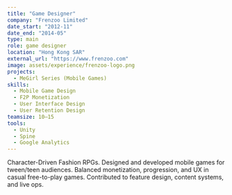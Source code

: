 ```yaml
---
title: "Game Designer"
company: "Frenzoo Limited"
date_start: "2012-11"
date_end: "2014-05"
type: main
role: game designer
location: "Hong Kong SAR"
external_url: "https://www.frenzoo.com"
image: assets/experience/frenzoo-logo.png
projects:
  - MeGirl Series (Mobile Games) 
skills:
  - Mobile Game Design
  - F2P Monetization
  - User Interface Design
  - User Retention Design
teamsize: 10–15
tools:
  - Unity
  - Spine
  - Google Analytics
---
```


Character-Driven Fashion RPGs. Designed and developed mobile games for tween/teen audiences. Balanced monetization, progression, and UX in casual free-to-play games. Contributed to feature design, content systems, and live ops.